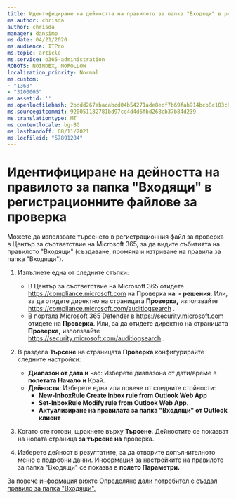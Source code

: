 ```yaml
---
title: Идентифициране на дейността на правилото за папка "Входящи" в регистрационните файлове за проверка
ms.author: chrisda
author: chrisda
manager: dansimp
ms.date: 04/21/2020
ms.audience: ITPro
ms.topic: article
ms.service: o365-administration
ROBOTS: NOINDEX, NOFOLLOW
localization_priority: Normal
ms.custom:
- "1368"
- "3100005"
ms.assetid: ''
ms.openlocfilehash: 2bddd267abacabcd04b54271ade8ecf7b69fab914bcb8c103c806c31a388d2f5
ms.sourcegitcommit: 920051182781bd97ce4d4d6fbd268cb37b84d239
ms.translationtype: MT
ms.contentlocale: bg-BG
ms.lasthandoff: 08/11/2021
ms.locfileid: "57891284"
---
```

# <a name="identify-inbox-rule-activity-in-audit-logs"></a>Идентифициране на дейността на правилото за папка "Входящи" в регистрационните файлове за проверка

Можете да използвате търсенето в регистрационния файл за проверка в Център за съответствие на Microsoft 365, за да видите събитията на правилото "Входящи" (създаване, промяна и изтриване на правила за папка "Входящи").

1. Изпълнете една от следните стъпки:
   - В Център за съответствие на Microsoft 365 отидете <https://compliance.microsoft.com> на Проверка **на** \> **решения**. Или, за да отидете директно на страницата **Проверка,** използвайте <https://compliance.microsoft.com/auditlogsearch> .
   - В портала Microsoft 365 Defender в <https://security.microsoft.com> отидете на **Проверка**. Или, за да отидете директно на страницата **Проверка,** използвайте <https://security.microsoft.com/auditlogsearch> .

2. В раздела **Търсене** на страницата **Проверка** конфигурирайте следните настройки:
   - **Диапазон от дата и** час: Изберете диапазона от дати/време в **полетата Начало** **и** Край.
   - **Дейности**: Изберете една или повече от следните стойности:
     - **New-InboxRule Create inbox rule from Outlook Web App**
     - **Set-InboxRule Modify rule from Outlook Web App**.
     - **Актуализиране на правилата за папка "Входящи" от Outlook клиент**

3. Когато сте готови, щракнете върху **Търсене**. Дейностите се показват на новата страница **за търсене на** проверка.

4. Изберете дейност в резултатите, за да отворите допълнителното меню с подробни данни. Информация за настройките на правилото за папка "Входящи" се показва в **полето Параметри.**

За повече информация вижте Определяне [дали потребител е създал правило за папка "Входящи".](https://docs.microsoft.com/microsoft-365/compliance/auditing-troubleshooting-scenarios#determine-if-a-user-created-an-inbox-rule)
